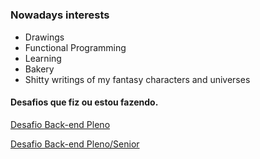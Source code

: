 #


### Nowadays interests

- Drawings
- Functional Programming
- Learning
- Bakery
- Shitty writings of my fantasy characters and universes

#### Desafios que fiz ou estou fazendo. 

[Desafio Back-end Pleno](https://github.com/eowfenth/delivery-much-challenge)

[Desafio Back-end Pleno/Senior](https://github.com/eowfenth/warren-brasil-challenge)
